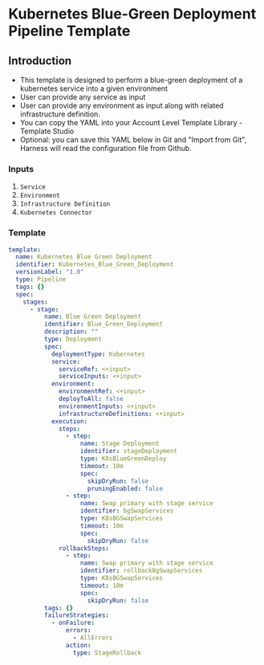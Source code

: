 # Kubernetes Blue-Green Deployment Pipeline Template

## Introduction

- This template is designed to perform a blue-green deployment of a kubernetes service into a given environment
- User can provide any service as input 
- User can provide any environment as input along with related infrastructure definition.
- You can copy the YAML into your Account Level Template Library - Template Studio
- Optional: you can save this YAML below in Git and "Import from Git", Harness will read the configuration file from Github.

### Inputs

1. `Service`
2. `Environment`
3. `Infrastructure Definition`
4. `Kubernetes Connector`

### Template

```YAML
template:
  name: Kubernetes Blue Green Deployment
  identifier: Kubernetes_Blue_Green_Deployment
  versionLabel: "1.0"
  type: Pipeline
  tags: {}
  spec:
    stages:
      - stage:
          name: Blue Green Deployment
          identifier: Blue_Green_Deployment
          description: ""
          type: Deployment
          spec:
            deploymentType: Kubernetes
            service:
              serviceRef: <+input>
              serviceInputs: <+input>
            environment:
              environmentRef: <+input>
              deployToAll: false
              environmentInputs: <+input>
              infrastructureDefinitions: <+input>
            execution:
              steps:
                - step:
                    name: Stage Deployment
                    identifier: stageDeployment
                    type: K8sBlueGreenDeploy
                    timeout: 10m
                    spec:
                      skipDryRun: false
                      pruningEnabled: false
                - step:
                    name: Swap primary with stage service
                    identifier: bgSwapServices
                    type: K8sBGSwapServices
                    timeout: 10m
                    spec:
                      skipDryRun: false
              rollbackSteps:
                - step:
                    name: Swap primary with stage service
                    identifier: rollbackBgSwapServices
                    type: K8sBGSwapServices
                    timeout: 10m
                    spec:
                      skipDryRun: false
          tags: {}
          failureStrategies:
            - onFailure:
                errors:
                  - AllErrors
                action:
                  type: StageRollback

```